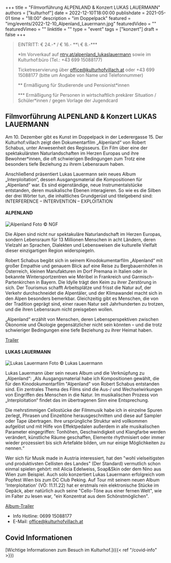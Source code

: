 +++
title = "Filmvorführung ALPENLAND & Konzert LUKAS LAUERMANN"
authors = ["kulturhof"]
date = 2022-12-10T18:00:00
publishdate = 2021-05-01
time = "18:00"
description = "im Doppelpack"
featured = "img/events/2022-12-10_Alpenland_Lauermann.jpg"
featuredVideo = ""
featuredVimeo = ""
linktitle = ""
type = "event"
tags = ["konzert"]
draft = false
+++

>
> EINTRITT: € 24.-\* / € 16.- *\*\ € 8.-\*\*\*
>
> \*Im Vorverkauf auf [ntry.at/alpenland_lukaslauermann](https://ntry.at/alpenland_lukaslauermann) sowie im Kulturhof:büro (Tel.: +43 699 15088177)
>
>Ticketreservierung über office@kulturhofvillach.at oder +43 699 15088177 (bitte um Angabe von Name und Telefonnummer) 
> 
> \*\* Ermäßigung für Studierende und Pensionist\*innen
>
> \*\*\* Ermäßigung für Personen in wirtschaftlich prekärer Situation / Schüler\*innen / gegen Vorlage der Jugendcard
>


## Filmvorführung ALPENLAND & Konzert LUKAS LAUERMANN

Am 10. Dezember gibt es Kunst im Doppelpack in der Lederergasse 15. Der Kulturhof:villach zeigt den Dokumentarfilm „Alpenland“ von Robert Schabus, unter Anwesenheit des Regisseurs. Ein Film über eine der spektakulärsten Naturlandschaften im Herzen Europas und ihre Bewohner\*innen, die oft schwierigen Bedingungen zum Trotz eine besonders tiefe Beziehung zu ihrem Lebensraum haben.

Anschließend präsentiert Lukas Lauermann sein neues Album „Interploitation“, dessen Ausgangsmaterial die Kompositionen für „Alpenland“ war. Es sind eigenständige, neue Instrumentalstücke entstanden, deren musikalische Ebenen interagieren. So wie es die Silben der drei Wörter tun, die inhaltliches Grundgerüst und titelgebend sind: INTERFERENCE – INTERVENTION – EXPLOITATION

#### ALPENLAND
![Alpenland](/img/events/2022-12-10_ALPENLAND_Still_c_NGF.jpg)
Foto © NGF

Die Alpen sind nicht nur spektakuläre Naturlandschaft im Herzen Europas, sondern Lebensraum für 13 Millionen Menschen in acht Ländern, deren Vielzahl an Sprachen, Dialekten und Lebensweisen die kulturelle Vielfalt dieser einzigartigen Region widerspiegeln.

Robert Schabus begibt sich in seinem Kinodokumentarfilm „Alpenland“ mit großer Empathie und genauem Blick auf eine Reise zu Bergbauernhöfen in Österreich, kleinen Manufakturen im Dorf Premana in Italien oder in bekannte Wintersportzentren wie Méribel in Frankreich und Garmisch-Partenkirchen in Bayern. Die Idylle trägt den Keim zu ihrer Zerstörung in sich. Der Tourismus schafft Arbeitsplätze und frisst die Natur auf, der Verkehr durchschneidet die Alpentäler, und der Klimawandel macht sich in den Alpen besonders bemerkbar. Gleichzeitig gibt es Menschen, die von der Tradition geprägt sind, einer rauen Natur seit Jahrhunderten zu trotzen, und die ihren Lebensraum nicht preisgeben wollen.

„Alpenland“ erzählt von Menschen, deren Lebensperspektiven zwischen Ökonomie und Ökologie gegensätzlicher nicht sein könnten – und die trotz schwieriger Bedingungen eine tiefe Beziehung zu ihrer Heimat haben.

[Trailer](https://www.alpenland-film.at/de/trailer)

#### LUKAS LAUERMANN
![Lukas Lauermann](/img/events/2022-12-10_LukasLauermann_c_LL.jpg)
Foto © Lukas Lauermann

Lukas Lauermann über sein neues Album und die Verknüpfung zu „Alpenland“:
„Als Ausgangsmaterial habe ich Kompositionen gewählt, die für den Kinodokumentarfilm
"Alpenland" von Robert Schabus entstanden sind. Ein zentrales Thema des Films sind die
Aus-/ und Wechselwirkungen von Eingriffen des Menschen in die Natur. Im musikalischen
Prozess von „Interploitation“ findet das im übertragenen Sinn eine Entsprechung.

Die mehrstimmigen Cellostücke der Filmmusik habe ich in einzelne Spuren zerlegt, Phrasen
und Einzeltöne herausgeschnitten und diese auf Sampler oder Tape übertragen.
Ihre ursprüngliche Struktur wird vollkommen aufgelöst und mit Hilfe von Effektpedalen
außerdem in alle musikalischen Parameter eingegriffen: Tonhöhen, Geschwindigkeit und
Klangfarbe werden verändert, künstliche Räume geschaffen, Elemente rhythmisiert oder
immer wieder prozessiert bis sich Artefakte bilden, um nur einige Möglichkeiten zu nennen.“

Wer sich für Musik made in Austria interessiert, hat den "wohl vielseitigsten und produktivsten
Cellisten des Landes" (Der Standard) vermutlich schon einmal spielen gehört: mit Alicia
Edelweiss, Soap&Skin oder dem Nino aus Wien zum Beispiel. Auch solo konzertiert Lukas
Lauermann erfolgreich vom Popfest Wien bis zum DC Club Peking.
Auf Tour mit seinem neuen Album 'Interploitation' (VÖ: 11.11.22) hat er erstmals rein
elektronische Stücke im Gepäck, aber natürlich auch seine "Cello-Töne aus einer fernen
Welt", wie im Falter zu lesen war, "ein Konzentrat aus dem Schönstmöglichen".

[Album-Trailer](https://www.youtube.com/watch?v=kIOzZRvRTTg)


- Info Hotline: 0699 15088177 
- E-Mail: office@kulturhofvillach.at

## Covid Informationen

[Wichtige Informationen zum Besuch im Kulturhof.]({{< ref "/covid-info" >}})

